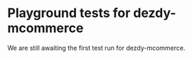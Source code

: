 # Playground tests for dezdy-mcommerce
We are still awaiting the first test run for dezdy-mcommerce.
